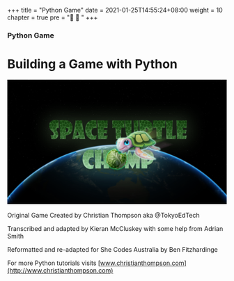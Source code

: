 +++
title = "Python Game"
date = 2021-01-25T14:55:24+08:00
weight = 10
chapter = true
pre = "🥬 🐢 "
+++

### Python Game

# Building a Game with Python

![space turtle chomp](images/Space%20Turtle%20Chomp.png)

Original Game Created by Christian Thompson aka @TokyoEdTech

Transcribed and adapted by Kieran McCluskey
with some help from Adrian Smith

Reformatted and re-adapted for She Codes Australia by Ben Fitzhardinge

For more Python tutorials visits [www.christianthompson.com](http://www.christianthompson.com)

